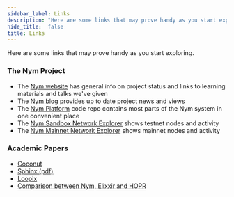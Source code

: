 ```yaml
---
sidebar_label: Links
description: "Here are some links that may prove handy as you start exploring Nym, and the Nym community."
hide_title:  false
title: Links
---
```


Here are some links that may prove handy as you start exploring.

### The Nym Project
- The [Nym website](https://nymtech.net) has general info on project status and links to learning materials and talks we've given
- The [Nym blog](https://medium.com/nymtech) provides up to date project news and views
- The [Nym Platform](https://github.com/nymtech/nym) code repo contains most parts of the Nym system in one convenient place
- The [Nym Sandbox Network Explorer](https://sandbox-explorer.nymtech.net) shows testnet nodes and activity
- The [Nym Mainnet Network Explorer](https://explorer.nymtech.net/overview) shows mainnet nodes and activity 

### Academic Papers
- [Coconut](https://arxiv.org/abs/1802.07344)
- [Sphinx (pdf)](https://www.cypherpunks.ca/~iang/pubs/Sphinx_Oakland09.pdf)
- [Loopix](https://arxiv.org/abs/1703.00536)
- [Comparison between Nym, Elixxir and HOPR](https://arxiv.org/abs/2107.12172)